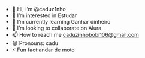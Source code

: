 - 👋 Hi, I’m @caduz1nho
- 👀 I’m interested in Estudar
- 🌱 I’m currently learning Ganhar dinheiro
- 💞️ I’m looking to collaborate on Alura
- 📫 How to reach me caduzinhobobi106@gmail.com
- 😄 Pronouns: cadu
- ⚡ Fun fact:andar de moto

<!---
caduz1nho/caduz1nho is a ✨ special ✨ repository because its `README.md` (this file) appears on your GitHub profile.
You can click the Preview link to take a look at your changes.
--->
